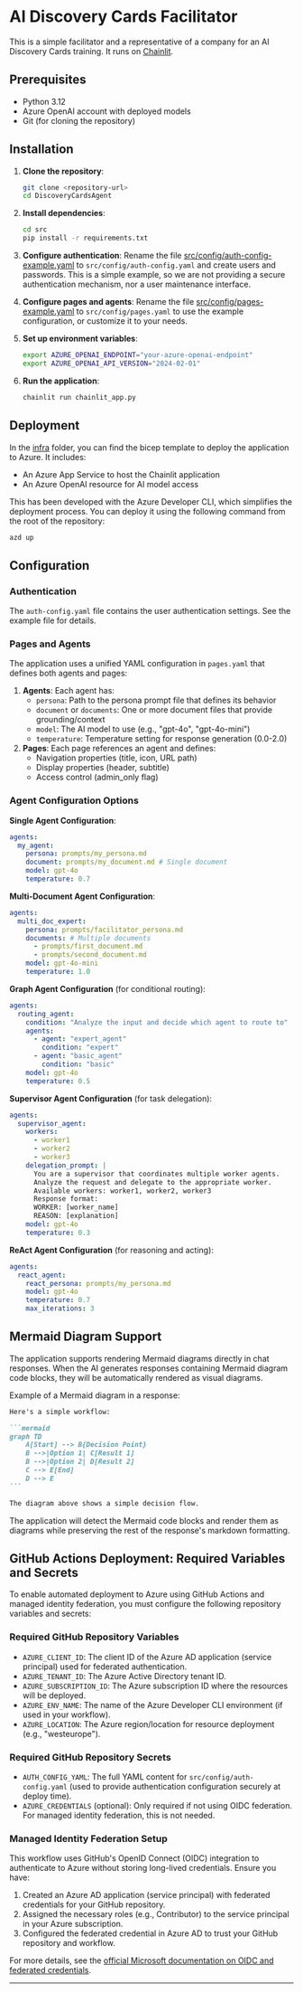 # AI Discovery Cards Facilitator

This is a simple facilitator and a representative of a company for an AI Discovery Cards training. It runs on [Chainlit](https://chainlit.io/).

## Prerequisites

- Python 3.12
- Azure OpenAI account with deployed models
- Git (for cloning the repository)

## Installation

1. **Clone the repository**:

   ```bash
   git clone <repository-url>
   cd DiscoveryCardsAgent
   ```

2. **Install dependencies**:

   ```bash
   cd src
   pip install -r requirements.txt
   ```

3. **Configure authentication**:
   Rename the file [src/config/auth-config-example.yaml](src/config/auth-config-example.yaml) to `src/config/auth-config.yaml` and create users and passwords. This is a simple example, so we are not providing a secure authentication mechanism, nor a user maintenance interface.
4. **Configure pages and agents**:
   Rename the file [src/config/pages-example.yaml](src/config/pages-example.yaml) to `src/config/pages.yaml` to use the example configuration, or customize it to your needs.

5. **Set up environment variables**:

   ```bash
   export AZURE_OPENAI_ENDPOINT="your-azure-openai-endpoint"
   export AZURE_OPENAI_API_VERSION="2024-02-01"
   ```

6. **Run the application**:
   ```bash
   chainlit run chainlit_app.py
   ```

## Deployment

In the [infra](./infra) folder, you can find the bicep template to deploy the application to Azure. It includes:

- An Azure App Service to host the Chainlit application
- An Azure OpenAI resource for AI model access

This has been developed with the Azure Developer CLI, which simplifies the deployment process. You can deploy it using the following command from the root of the repository:

```bash
azd up
```

## Configuration

### Authentication

The `auth-config.yaml` file contains the user authentication settings. See the example file for details.

### Pages and Agents

The application uses a unified YAML configuration in `pages.yaml` that defines both agents and pages:

1. **Agents**: Each agent has:
   - `persona`: Path to the persona prompt file that defines its behavior
   - `document` or `documents`: One or more document files that provide grounding/context
   - `model`: The AI model to use (e.g., "gpt-4o", "gpt-4o-mini")
   - `temperature`: Temperature setting for response generation (0.0-2.0)
2. **Pages**: Each page references an agent and defines:
   - Navigation properties (title, icon, URL path)
   - Display properties (header, subtitle)
   - Access control (admin_only flag)

### Agent Configuration Options

**Single Agent Configuration**:

```yaml
agents:
  my_agent:
    persona: prompts/my_persona.md
    document: prompts/my_document.md # Single document
    model: gpt-4o
    temperature: 0.7
```

**Multi-Document Agent Configuration**:

```yaml
agents:
  multi_doc_expert:
    persona: prompts/facilitator_persona.md
    documents: # Multiple documents
      - prompts/first_document.md
      - prompts/second_document.md
    model: gpt-4o-mini
    temperature: 1.0
```

**Graph Agent Configuration** (for conditional routing):

```yaml
agents:
  routing_agent:
    condition: "Analyze the input and decide which agent to route to"
    agents:
      - agent: "expert_agent"
        condition: "expert"
      - agent: "basic_agent"
        condition: "basic"
    model: gpt-4o
    temperature: 0.5
```

**Supervisor Agent Configuration** (for task delegation):

```yaml
agents:
  supervisor_agent:
    workers:
      - worker1
      - worker2
      - worker3
    delegation_prompt: |
      You are a supervisor that coordinates multiple worker agents.
      Analyze the request and delegate to the appropriate worker.
      Available workers: worker1, worker2, worker3
      Response format:
      WORKER: [worker_name]
      REASON: [explanation]
    model: gpt-4o
    temperature: 0.3
```

**ReAct Agent Configuration** (for reasoning and acting):

```yaml
agents:
  react_agent:
    react_persona: prompts/my_persona.md
    model: gpt-4o
    temperature: 0.7
    max_iterations: 3
```

## Mermaid Diagram Support

The application supports rendering Mermaid diagrams directly in chat responses. When the AI generates responses containing Mermaid diagram code blocks, they will be automatically rendered as visual diagrams.

Example of a Mermaid diagram in a response:

````markdown
Here's a simple workflow:

```mermaid
graph TD
    A[Start] --> B{Decision Point}
    B -->|Option 1| C[Result 1]
    B -->|Option 2| D[Result 2]
    C --> E[End]
    D --> E
```

The diagram above shows a simple decision flow.
````

The application will detect the Mermaid code blocks and render them as diagrams while preserving the rest of the response's markdown formatting.

## GitHub Actions Deployment: Required Variables and Secrets

To enable automated deployment to Azure using GitHub Actions and managed identity federation, you must configure the following repository variables and secrets:

### Required GitHub Repository Variables

- `AZURE_CLIENT_ID`: The client ID of the Azure AD application (service principal) used for federated authentication.
- `AZURE_TENANT_ID`: The Azure Active Directory tenant ID.
- `AZURE_SUBSCRIPTION_ID`: The Azure subscription ID where the resources will be deployed.
- `AZURE_ENV_NAME`: The name of the Azure Developer CLI environment (if used in your workflow).
- `AZURE_LOCATION`: The Azure region/location for resource deployment (e.g., "westeurope").

### Required GitHub Repository Secrets

- `AUTH_CONFIG_YAML`: The full YAML content for `src/config/auth-config.yaml` (used to provide authentication configuration securely at deploy time).
- `AZURE_CREDENTIALS` (optional): Only required if not using OIDC federation. For managed identity federation, this is not needed.

### Managed Identity Federation Setup

This workflow uses GitHub's OpenID Connect (OIDC) integration to authenticate to Azure without storing long-lived credentials. Ensure you have:

1. Created an Azure AD application (service principal) with federated credentials for your GitHub repository.
2. Assigned the necessary roles (e.g., Contributor) to the service principal in your Azure subscription.
3. Configured the federated credential in Azure AD to trust your GitHub repository and workflow.

For more details, see the [official Microsoft documentation on OIDC and federated credentials](https://learn.microsoft.com/azure/developer/github/connect-from-azure?tabs=azure-cli%2Clinux&pivots=identity-fed).

---

